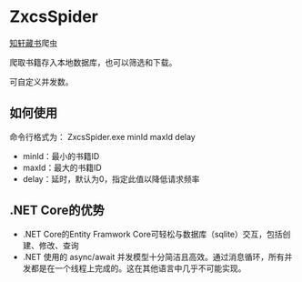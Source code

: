 # ZxcsSpider

[知轩藏书](http://www.zxcs.me)爬虫

爬取书籍存入本地数据库，也可以筛选和下载。

可自定义并发数。

## 如何使用

命令行格式为：
ZxcsSpider.exe minId maxId delay

* minId：最小的书籍ID
* maxId：最大的书籍ID
* delay：延时，默认为0，指定此值以降低请求频率

## .NET Core的优势

* .NET Core的Entity Framwork Core可轻松与数据库（sqlite）交互，包括创建、修改、查询
* .NET 使用的 async/await 并发模型十分简洁且高效。通过消息循环，所有并发都是在一个线程上完成的。这在其他语言中几乎不可能实现。
